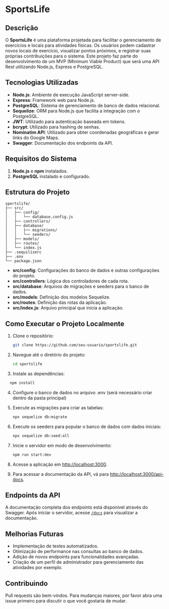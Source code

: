 # SportsLife

## Descrição

O **SportsLife** é uma plataforma projetada para facilitar o gerenciamento de exercícios e locais para atividades físicas. Os usuários podem cadastrar novos locais de exercício, visualizar pontos próximos, e registrar suas próprias contribuições para o sistema. Este projeto faz parte do desenvolvimento de um MVP (Minimum Viable Product) que será uma API Rest utilizando Node.js, Express e PostgreSQL.

## Tecnologias Utilizadas

- **Node.js**: Ambiente de execução JavaScript server-side.
- **Express**: Framework web para Node.js.
- **PostgreSQL**: Sistema de gerenciamento de banco de dados relacional.
- **Sequelize**: ORM para Node.js que facilita a integração com o PostgreSQL.
- **JWT**: Utilizado para autenticação baseada em tokens.
- **bcrypt**: Utilizado para hashing de senhas.
- **Nominatim API**: Utilizado para obter coordenadas geográficas e gerar links do Google Maps.
- **Swagger**: Documentação dos endpoints da API.

## Requisitos do Sistema

1. **Node.js** e **npm** instalados.
2. **PostgreSQL** instalado e configurado.

## Estrutura do Projeto

```plaintext
sportslife/
├── src/
│   ├── config/
│   │   └── database.config.js
│   ├── controllers/
│   ├── database/
│   │   ├── migrations/
│   │   └── seeders/
│   ├── models/
│   ├── routes/
│   └── index.js
├── .sequilizerc
├── .env
└── package.json
```

- **src/config**: Configurações do banco de dados e outras configurações do projeto.
- **src/controllers**: Lógica dos controladores de cada rota.
- **src/database**: Arquivos de migrações e seeders para o banco de dados.
- **src/models**: Definição dos modelos Sequelize.
- **src/routes**: Definição das rotas da aplicação.
- **src/index.js**: Arquivo principal que inicia a aplicação.

## Como Executar o Projeto Localmente

1. Clone o repositório:
   ```bash
   git clone https://github.com/seu-usuario/sportslife.git
    ```
2. Navegue até o diretório do projeto:
   ```bash
   cd sportslife
   ```

3. Instale as dependências:
 ```bash
   npm install
   ```

4. Configure o banco de dados no arquivo .env (será necessário criar dentro da pasta principal)

5. Execute as migrações para criar as tabelas:
    ```bash
    npx sequelize db:migrate
   ```
6. Execute os seeders para popular o banco de dados com dados iniciais:
    ```bash
    npx sequelize db:seed:all 
   ```
7. Inicie o servidor em modo de desenvolvimento:
    ```bash
    npm run start:dev
   ```
8. Acesse a aplicação em [http://localhost:3000](http://localhost:3000).

9.  Para acessar a documentação da API, vá para [http://localhost:3000/api-docs](http://localhost:3000/docs).

## Endpoints da API

A documentação completa dos endpoints está disponível através do Swagger. Após iniciar o servidor, acesse [`/docs`](http://localhost:3000/api-docs) para visualizar a documentação.

## Melhorias Futuras

- Implementação de testes automatizados.
- Otimização de performance nas consultas ao banco de dados.
- Adição de novos endpoints para funcionalidades avançadas.
- Criação de um perfil de administrador para gerenciamento das atividades por exemplo.

## Contribuindo

Pull requests são bem-vindos. Para mudanças maiores, por favor abra uma issue primeiro para discutir o que você gostaria de mudar.
